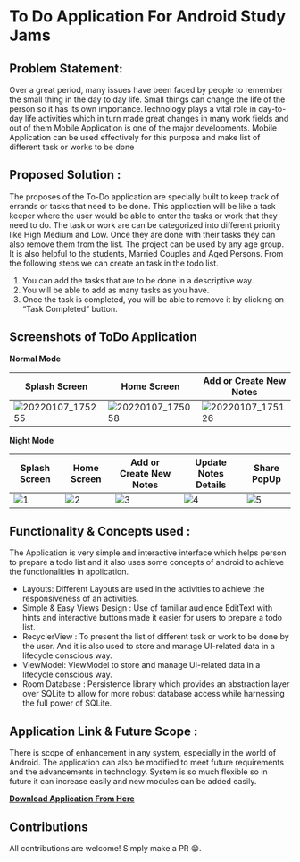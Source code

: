 # To Do Application For Android Study Jams 


## <b> Problem Statement: </b>

Over a great period, many issues have been faced by people to remember the small thing in the day to day life. Small things can change the life of the person so it has its own importance.Technology plays a vital role in day-to-day life activities which in turn made great changes in many work fields and out of them Mobile Application is one of the major developments. Mobile Application can be used effectively for this purpose and make list of different task or works to be done

## <b> Proposed Solution : </b>

The proposes of the  To-Do application are specially built to keep track of errands or tasks that need to be done. This application will be like a task keeper where the user would be able to enter the tasks or work that they need to do. The task or work are can be categorized into different priority like High Medium and Low. Once they are done with their tasks they can also remove them from the list. The project can be used by any age group. It is also helpful to the students, Married Couples and Aged Persons. From the following steps we can create an task in the todo list.

1. You can add the tasks that are to be done in a descriptive way.
2. You will be able to add as many tasks as you have.
3. Once the task is completed, you will be able to remove it by clicking on “Task Completed” button.

## <b>Screenshots of ToDo Application</b>

<b>Normal Mode</b>

Splash Screen | Home Screen | Add or Create New Notes | Update Notes Details | Share PopUp
------------ | ------------- | ------------- | ------------- | -------------
![20220107_175255](https://user-images.githubusercontent.com/47290783/148545039-b205d407-688a-413b-876c-9dfb879d692b.jpg) | ![20220107_175058](https://user-images.githubusercontent.com/47290783/148545061-db5f10a5-e5a4-4055-8861-1732c753354d.jpg) | ![20220107_175126](https://user-images.githubusercontent.com/47290783/148545117-818d3e4a-1889-41b4-8dce-020794c508f5.jpg) | ![20220107_175215](https://user-images.githubusercontent.com/47290783/148545138-423619f6-3615-497d-a4f1-f54575bf9e3e.jpg) | ![20220107_175240](https://user-images.githubusercontent.com/47290783/148545167-eb2d0470-f778-414e-91ef-fdb02deb959c.jpg)

<b>Night Mode</b>

Splash Screen | Home Screen | Add or Create New Notes | Update Notes Details | Share PopUp
------------ | ------------- | ------------- | ------------- | -------------
![1](https://user-images.githubusercontent.com/47290783/148548178-6849e1f1-17e9-499a-825f-09e36119184e.jpg) | ![2](https://user-images.githubusercontent.com/47290783/148548188-72f3b7ac-1cad-42e5-9cb5-e790eb99053f.jpg) | ![3](https://user-images.githubusercontent.com/47290783/148548198-8dc924e3-a778-431d-84f6-d35de633a73d.jpg) | ![4](https://user-images.githubusercontent.com/47290783/148548210-dfb0def3-52eb-4466-8b3a-83e9f41fa9ed.jpg) | ![5](https://user-images.githubusercontent.com/47290783/148548221-c32b0821-9f3d-4561-81ac-2881d2ab0f08.jpg)

## <b> Functionality & Concepts used : </b>

The Application is very simple and interactive interface which helps person to prepare a todo list and it also uses some concepts of android to achieve the functionalities in application.

- Layouts: Different Layouts are used in the activities to achieve the responsiveness of an activities.
- Simple & Easy Views Design : Use of familiar audience EditText with hints and interactive buttons made it easier for users to prepare a todo list.
- RecyclerView : To present the list of different task or work to be done by the user. And it is also used to store and manage UI-related data in a lifecycle conscious way.  
- ViewModel: ViewModel to store and manage UI-related data in a lifecycle conscious way.
- Room Database : Persistence library which provides an abstraction layer over SQLite to allow for more robust database access while harnessing the full power of SQLite.

## <b> Application Link & Future Scope : </b>

There is scope of enhancement in any system, especially in the world of Android. The application can also be modified to meet future requirements and the advancements in technology. System is so much flexible so in future it can increase easily and new modules can be added easily.

<b>[Download Application From Here](https://drive.google.com/drive/folders/17Tm0WnP26AI4AocJbTaAUXFzEQR6UkLR?usp=sharing)</b>

## Contributions
All contributions are welcome! Simply make a PR 😁.
